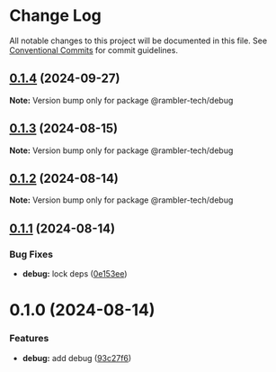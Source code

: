 # Change Log

All notable changes to this project will be documented in this file.
See [Conventional Commits](https://conventionalcommits.org) for commit guidelines.

## [0.1.4](https://github.com/rambler-digital-solutions/rambler-common/compare/@rambler-tech/debug@0.1.3...@rambler-tech/debug@0.1.4) (2024-09-27)

**Note:** Version bump only for package @rambler-tech/debug

## [0.1.3](https://github.com/rambler-digital-solutions/rambler-common/compare/@rambler-tech/debug@0.1.2...@rambler-tech/debug@0.1.3) (2024-08-15)

**Note:** Version bump only for package @rambler-tech/debug

## [0.1.2](https://github.com/rambler-digital-solutions/rambler-common/compare/@rambler-tech/debug@0.1.1...@rambler-tech/debug@0.1.2) (2024-08-14)

**Note:** Version bump only for package @rambler-tech/debug

## [0.1.1](https://github.com/rambler-digital-solutions/rambler-common/compare/@rambler-tech/debug@0.1.0...@rambler-tech/debug@0.1.1) (2024-08-14)

### Bug Fixes

- **debug:** lock deps ([0e153ee](https://github.com/rambler-digital-solutions/rambler-common/commit/0e153eef963738c66d0a6ff0f1696f1ea775fd2c))

# 0.1.0 (2024-08-14)

### Features

- **debug:** add debug ([93c27f6](https://github.com/rambler-digital-solutions/rambler-common/commit/93c27f6ac7083b6609d762c5decbc02c7006773a))
